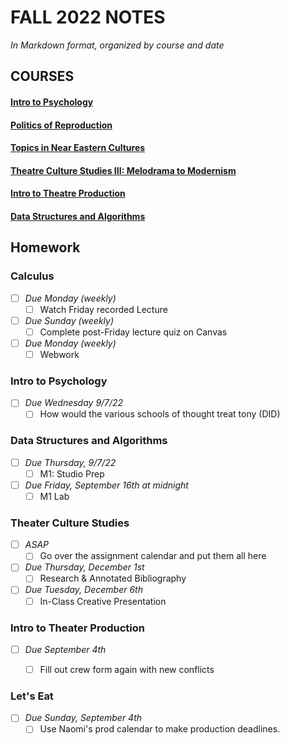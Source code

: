 # FALL 2022 NOTES

*In Markdown format, organized by course and date*

## COURSES
#### [Intro to Psychology](/Intro%20to%20Psychology/Notes)
#### [Politics of Reproduction](/Politics%20of%20Reproduction/Notes)
#### [Topics in Near Eastern Cultures](/Topics%20in%20Near%20Eastern%20Cultures/Notes)
#### [Theatre Culture Studies III: Melodrama to Modernism](/Theatre%20Culture%20Studies%20III/Notes)
#### [Intro to Theatre Production](/Intro%20to%20Theatre%20Production/Notes)
#### [Data Structures and Algorithms](/Data%20Structures%20and%20Algorithms/Notes)


## Homework

### Calculus
- [ ] _Due Monday (weekly)_
  - [ ] Watch Friday recorded Lecture
- [ ] _Due Sunday (weekly)_
  - [ ] Complete post-Friday lecture quiz on Canvas
- [ ] _Due Monday (weekly)_
  - [ ] Webwork

### Intro to Psychology
- [ ] _Due Wednesday 9/7/22_
  - [ ] How would the various schools of thought treat tony (DID)

### Data Structures and Algorithms
- [ ] _Due Thursday, 9/7/22_
  - [ ] M1: Studio Prep
- [ ] _Due Friday, September 16th at midnight_
  - [ ] M1 Lab

### Theater Culture Studies
- [ ] _ASAP_
  - [ ] Go over the assignment calendar and put them all here
- [ ] _Due Thursday, December 1st_
  - [ ] Research & Annotated Bibliography
- [ ] _Due Tuesday, December 6th_
  - [ ] In-Class Creative Presentation

### Intro to Theater Production
- [ ] _Due September 4th_
  - [ ] Fill out crew form again with new conflicts


### Let's Eat
- [ ] _Due Sunday, September 4th_
  - [ ] Use Naomi's prod calendar to make production deadlines.